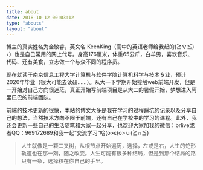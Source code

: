 ```yaml
---
title: about
date: 2018-10-12 00:03:12
type: "abouts"
layout: "about"
---
```

博主的真实姓名为金敏睿，英文名 KeenKing（高中的英语老师给我起的(≧∇≦)ﾉ）也是自己常用的网上代号。身高176厘米，体重65公斤，白羊男，喜欢音乐、代码、还有美食，立志做一个与众不同的程序员。

现在就读于南京信息工程大学计算机与软件学院计算机科学与技术专业，预计2020年毕业（很大可能去读研......）。从大一下学期开始接触web前端开发，但是一开始对自己方向很迷茫，真正开始写前端项目是从大二的暑假开始，梦想进入阿里巴巴的前端团队。

前端的技术更新的很快，本站的博文大多是我在学习的过程踩坑的记录以及分享自己的想法，当然技术方向不限于前端，还有自己在学校中的学习的课程。此外，我还会更新一些自己的生活随笔和大家一起分享，也欢迎大家加我的微信：brlive或者QQ：969172689和我一起“交流学习”哈(o>ε(o>ｕ(≧∩≦)

>人生就像是一颗二叉树，从根节点开始遍历，选择，左或是右，人生的蛇形轨道也在那一刻，随之改变。人生可能有很多种结局，但是到那个结局的路只有一条，选择权在你自己的手里。  

